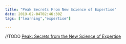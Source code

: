 ```yaml
---
title: "Peak Secrets From New Science of Expertise"
date: 2019-02-04T02:46:30Z
tags: ["learning","expertise"]

---
```


//TODO
[Peak: Secrets from the New Science of Expertise](https://www.amazon.com/Peak-Secrets-New-Science-Expertise/dp/1531864880)